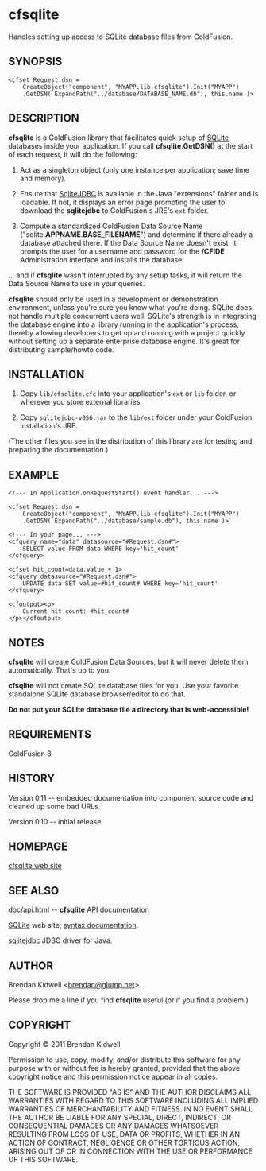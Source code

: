 # cfsqlite

Handles setting up access to SQLite database files from ColdFusion.

## SYNOPSIS

    <cfset Request.dsn =
        CreateObject("component", "MYAPP.lib.cfsqlite").Init("MYAPP")
        .GetDSN( ExpandPath("../database/DATABASE_NAME.db"), this.name )>

## DESCRIPTION

**cfsqlite** is a ColdFusion library that facilitates quick setup of [SQLite](http://sqlite.org/) databases inside your application. If you call **cfsqlite.GetDSN()** at the start of each request, it will do the following:

1. Act as a singleton object (only one instance per application; save time and memory).

2. Ensure that [SqliteJDBC](http://www.zentus.com/sqlitejdbc/) is available in the Java "extensions" folder and is loadable. If not, it displays an error page prompting the user to download the **sqlitejdbc** to ColdFusion's JRE's `ext` folder.

3. Compute a standardized ColdFusion Data Source Name ("sqlite.**APPNAME**.**BASE\_FILENAME**") and determine if there already a database attached there. If the Data Source Name doesn't exist, it prompts the user for a username and password for the **/CFIDE** Administration interface and installs the database.

... and if **cfsqlite** wasn't interrupted by any setup tasks, it will return the Data Source Name to use in your queries.

**cfsqlite** should only be used in a development or demonstration environment, unless you're sure you know what you're doing. SQLite does not handle multiple concurrent users well. SQLite's strength is in integrating the database engine into a library running in the application's process, thereby allowing developers to get up and running with a project quickly without setting up a separate enterprise database engine. It's great for distributing sample/howto code.

## INSTALLATION

1. Copy `lib/cfsqlite.cfc` into your application's `ext` or `lib` folder, or wherever you store external libraries.

2. Copy `sqlitejdbc-v056.jar` to the `lib/ext` folder under your ColdFusion installation's JRE.

(The other files you see in the distribution of this library are for testing and preparing the documentation.)

## EXAMPLE

    <!--- In Application.onRequestStart() event handler... --->
    
    <cfset Request.dsn =
        CreateObject("component", "MYAPP.lib.cfsqlite").Init("MYAPP")
        .GetDSN( ExpandPath("../database/sample.db"), this.name )>`
    
    <!--- In your page... --->
    <cfquery name="data" datasource="#Request.dsn#">
        SELECT value FROM data WHERE key='hit_count'
    </cfquery>

    <cfset hit_count=data.value + 1>
    <cfquery datasource="#Request.dsn#">
        UPDATE data SET value=#hit_count# WHERE key='hit_count'
    </cfquery>
    
    <cfoutput><p>
        Current hit count: #hit_count#
    </p></cfoutput>

## NOTES

**cfsqlite** will create ColdFusion Data Sources, but it will never delete them automatically. That's up to you.

**cfsqlite** will not create SQLite database files for you. Use your favorite standalone SQLite database browser/editor to do that.

**Do not put your SQLite database file a directory that is web-accessible!**

## REQUIREMENTS

ColdFusion 8

## HISTORY

Version 0.11 -- embedded documentation into component source code and cleaned up some bad URLs.

Version 0.10 -- initial release

## HOMEPAGE

[cfsqlite web site](https://github.com/bkidwell/cfsqlite)

## SEE ALSO

doc/api.html -- **cfsqlite** API documentation

[SQLite](http://sqlite.org/) web site; [syntax documentation](http://sqlite.org/lang.html).

[sqlitejdbc](http://www.zentus.com/sqlitejdbc/) JDBC driver for Java.

## AUTHOR

Brendan Kidwell <[brendan@glump.net](mailto:brendan@glump.net)\>.

Please drop me a line if you find **cfsqlite** useful (or if you find a problem.)

## COPYRIGHT

Copyright © 2011 Brendan Kidwell

Permission to use, copy, modify, and/or distribute this software for any purpose with or without fee is hereby granted, provided that the above copyright notice and this permission notice appear in all copies.

THE SOFTWARE IS PROVIDED "AS IS" AND THE AUTHOR DISCLAIMS ALL WARRANTIES WITH REGARD TO THIS SOFTWARE INCLUDING ALL IMPLIED WARRANTIES OF MERCHANTABILITY AND FITNESS. IN NO EVENT SHALL THE AUTHOR BE LIABLE FOR ANY SPECIAL, DIRECT, INDIRECT, OR CONSEQUENTIAL DAMAGES OR ANY DAMAGES WHATSOEVER RESULTING FROM LOSS OF USE, DATA OR PROFITS, WHETHER IN AN ACTION OF CONTRACT, NEGLIGENCE OR OTHER TORTIOUS ACTION, ARISING OUT OF OR IN CONNECTION WITH THE USE OR PERFORMANCE OF THIS SOFTWARE.

